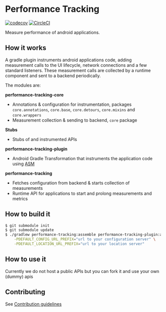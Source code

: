 # Performance Tracking
[![codecov](https://codecov.io/gh/rakutentech/android-perftracking/branch/master/graph/badge.svg)](https://codecov.io/gh/rakutentech/android-perftracking)
[![CircleCI](https://circleci.com/gh/rakutentech/android-perftracking.svg?style=svg)](https://circleci.com/gh/rakutentech/android-perftracking)

Measure performance of android applications.
 
## How it works

A gradle plugin instruments android applications code, adding measurement calls to the UI 
lifecycle, network connections and a few standard listeners. These measurement calls are collected
by a runtime component and sent to a backend periodically.

The modules are:

**performance-tracking-core** 
* Annotations & configuration for instrumentation, packages `core.annotations`, `core.base`, 
`core.detours`, `core.mixins` and `core.wrappers`
* Measurement collection & sending to backend, `core` package

**Stubs**
* Stubs of and instrumented APIs

**performance-tracking-plugin**
* Android Gradle Transformation that instruments the application code using [ASM](http://asm.ow2.org/)

**performance-tracking**
* Fetches configuration from backend & starts collection of measurements
* Runtime API for applications to start and prolong measurements and metrics

## How to build it

```bash
$ git submodule init
$ git submodule update
$ ./gradlew performance-tracking:assemble performance-tracking-plugin:assemble \
    -PDEFAULT_CONFIG_URL_PREFIX="url to your configuration server" \
    -PDEFAULT_LOCATION_URL_PREFIX="url to your location server"
```

## How to use it

Currently we do not host a public APIs but you can fork it and use your own (dummy) apis 

## Contributing

See [Contribution guidelines](./CONTRIBUTING.md)
